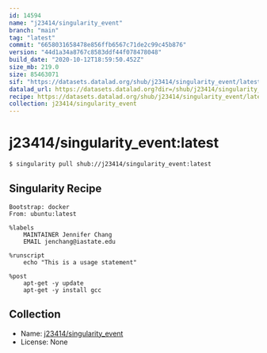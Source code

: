 ```yaml
---
id: 14594
name: "j23414/singularity_event"
branch: "main"
tag: "latest"
commit: "6658031658478e856ffb6567c71de2c99c45b876"
version: "44d1a34a8767c8583ddf44f078478048"
build_date: "2020-10-12T18:59:50.452Z"
size_mb: 219.0
size: 85463071
sif: "https://datasets.datalad.org/shub/j23414/singularity_event/latest/2020-10-12-66580316-44d1a34a/44d1a34a8767c8583ddf44f078478048.sif"
datalad_url: https://datasets.datalad.org?dir=/shub/j23414/singularity_event/latest/2020-10-12-66580316-44d1a34a/
recipe: https://datasets.datalad.org/shub/j23414/singularity_event/latest/2020-10-12-66580316-44d1a34a/Singularity
collection: j23414/singularity_event
---
```


# j23414/singularity_event:latest

```bash
$ singularity pull shub://j23414/singularity_event:latest
```

## Singularity Recipe

```singularity
Bootstrap: docker
From: ubuntu:latest

%labels
    MAINTAINER Jennifer Chang
    EMAIL jenchang@iastate.edu

%runscript
    echo "This is a usage statement"

%post
    apt-get -y update
    apt-get -y install gcc
```

## Collection

 - Name: [j23414/singularity_event](https://github.com/j23414/singularity_event)
 - License: None

